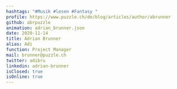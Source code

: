 ```yaml
---
hashtags: "#Musik #lesen #Fantasy "
profile: https://www.puzzle.ch/de/blog/articles/author/abrunner
github: abrpuzzle
animation: adrian_brunner.json
date: 2020-11-14
title: Adrian Brunner
alias: Adi
function: Project Manager
mail: brunner@puzzle.ch
twitter: adibru
linkedin: adrian-brunner
isClosed: true
isOnline: true
---
```

